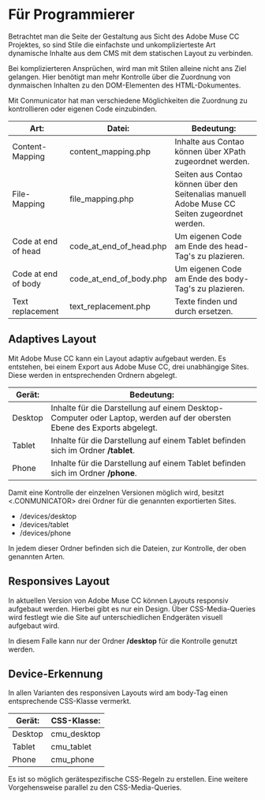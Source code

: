 # Für Programmierer
Betrachtet man die Seite der Gestaltung aus Sicht des Adobe Muse CC Projektes, so sind Stile die einfachste und unkomplizierteste Art dynamische Inhalte aus dem CMS mit dem statischen Layout zu verbinden.

Bei komplizierteren Ansprüchen, wird man mit Stilen alleine nicht ans Ziel gelangen. Hier benötigt man mehr Kontrolle über die Zuordnung von dynmaischen Inhalten zu den DOM-Elementen des HTML-Dokumentes.

Mit Conmunicator hat man verschiedene Möglichkeiten die Zuordnung zu kontrollieren oder eigenen Code einzubinden.

| Art: | Datei: | Bedeutung: |
| --- | --- | --- |
| Content-Mapping | content_mapping.php | Inhalte aus Contao können über XPath zugeordnet werden. |
| File-Mapping | file_mapping.php | Seiten aus Contao können über den Seitenalias manuell Adobe Muse CC Seiten zugeordnet werden. |
| Code at end of head | code_at_end_of_head.php | Um eigenen Code am Ende des head-Tag's zu plazieren. |
| Code at end of body | code_at_end_of_body.php | Um eigenen Code am Ende des body-Tag's zu plazieren. |
| Text replacement | text_replacement.php | Texte finden und durch  ersetzen. |

## Adaptives Layout
Mit Adobe Muse CC kann ein Layout adaptiv aufgebaut werden. Es entstehen, bei einem Export aus Adobe Muse CC, drei unabhängige Sites. Diese werden in entsprechenden Ordnern abgelegt.

| Gerät: | Bedeutung: |
| --- | --- |
| Desktop | Inhalte für die Darstellung auf einem Desktop-Computer oder Laptop, werden auf der obersten Ebene des Exports abgelegt. |
| Tablet | Inhalte für die Darstellung auf einem Tablet befinden sich im Ordner **/tablet**. |
| Phone | Inhalte für die Darstellung auf einem Tablet befinden sich im Ordner **/phone**. |

Damit eine Kontrolle der einzelnen Versionen möglich wird, besitzt &lt;.CONMUNICATOR&gt; drei Ordner für die genannten exportierten Sites.

* /devices/desktop
* /devices/tablet
* /devices/phone

In jedem dieser Ordner befinden sich die Dateien, zur Kontrolle, der oben genannten Arten.

## Responsives Layout
In aktuellen Version von Adobe Muse CC können Layouts responsiv aufgebaut werden. Hierbei gibt es nur ein Design. Über CSS-Media-Queries wird festlegt wie die Site auf unterschiedlichen Endgeräten visuell aufgebaut wird.

In diesem Falle kann nur der Ordner **/desktop** für die Kontrolle genutzt werden.

## Device-Erkennung
In allen Varianten des responsiven Layouts wird am body-Tag einen entsprechende CSS-Klasse vermerkt.

| Gerät: | CSS-Klasse: |
| --- | --- |
| Desktop | cmu_desktop |
| Tablet | cmu_tablet|
| Phone | cmu_phone |

Es ist so möglich gerätespezifische CSS-Regeln zu erstellen. Eine weitere Vorgehensweise parallel zu den CSS-Media-Queries.



